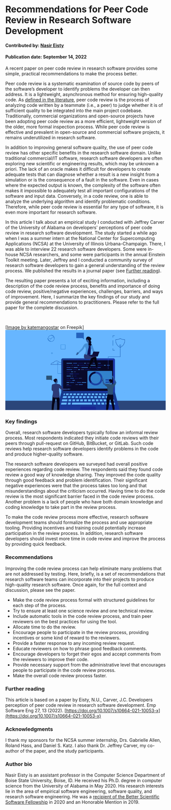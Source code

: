# Recommendations for Peer Code Review in Research Software Development

#### Contributed by: [Nasir Eisty](https://github.com/neisty)

#### Publication date: September 14, 2022

<!-- start of deck text -->
A recent paper on peer code review in research software provides some simple, practical recommendations to make the process better.
<!-- end of deck text -->

Peer code review is a systematic examination of source code by peers of the software’s developer to identify problems the developer can then address. It is a lightweight, asynchronous method for ensuring high-quality code. As [defined in the literature](https://www.umbc.edu/eseiw2013/idoese/pdf/eseiw2013_IDoESE_188.pdf), peer code review is the process of analyzing code written by a teammate (i.e., a peer) to judge whether it is of sufficient quality to be integrated into the main project codebase.
Traditionally, commercial organizations and open-source projects have been adopting peer code review as a more efficient, lightweight version of the older, more formal inspection process. While peer code review is effective and prevalent in open-source and commercial software projects, it remains underutilized in research software.

In addition to improving general software quality, the use of peer code review has other specific benefits in the research software domain. Unlike traditional commercial/IT software, research software developers are often exploring new scientific or engineering results, which may be unknown a priori. The lack of an oracle makes it difficult for developers to create adequate tests that can diagnose whether a result is a new insight from a simulation or is the consequence of a fault in the software. Even in cases where the expected output is known, the complexity of the software often makes it impossible to adequately test all important configurations of the software and input data. Conversely, in a code review, one is able to analyze the underlying algorithm and identify problematic conditions. Therefore, while peer code review is essential for any type of software, it is even more important for research software.

In this article I talk about an empirical study I conducted with Jeffrey Carver of the University of Alabama on developers' perceptions of peer code review in research software development. The study started a while ago when I was a summer intern at the National Center for Supercomputing Applications (NCSA) at the University of Illinois Urbana-Champaign. There, I was able to interview 22 research software developers. Some were in-house NCSA researchers, and some were participants in the annual Einstein Toolkit meeting. Later,  Jeffrey and I
conducted a community survey of research software developers to gain a general understanding of the review process. We published the results in a journal paper (see [Further reading](#further-reading)).

The resulting paper presents a lot of exciting information, 
including a description of the code review process, benefits and importance of doing code review, positive/negative experiences, challenges, barriers, and ways of improvement. Here, I summarize the key findings of our study and provide  general recommendations to practitioners.
Please refer to the full paper for the complete discussion.

<br>

[<a href="https://www.freepik.com/free-vector/business-people-working-laptop-development_4332351.htm">Image by katemangostar</a> on Freepik]<img src='../../images/Blog_2209_peer_review.png' class='page'/>

### Key findings

Overall, research software developers typically follow an informal review process. Most respondents indicated they initiate code reviews with their peers through pull-request on GitHub, BitBucket, or GitLab. Such code reviews help research software developers identify problems in the code and produce higher-quality software.

The research software developers we  surveyed had overall positive experiences regarding code review. The respondents said they found code review a good way of knowledge sharing. They improved the code quality through good feedback and problem identification. Their significant negative experiences were that the process takes too long and that misunderstandings about the criticism occurred. Having time to do the code review is the most significant barrier faced in the code review process. Another problem is a lack of people who have both domain knowledge and coding knowledge to take part in the review process.

To make the code review process more effective, research software development teams should formalize the process and use appropriate tooling.
Providing incentives and training could potentially increase participation in the review process.
In addition, research software developers should invest more time in code review and improve the process by providing quick feedback. 

### Recommendations

Improving the code review process can help eliminate many problems that are not addressed by testing. Here, briefly, is a set of recommendations that research software teams can incorporate into their projects to produce high-quality research software.  Once again, for the full context and discussion, please see the paper.

- Make the code review process formal with structured guidelines for each step of the process.
- Try to ensure at least one science review and one technical review.
- Include automatic tools in the code review process, and train  peer reviewers on the best practices for using the tool.
- Allocate time to do the review.
- Encourage people to participate in the review process, providing incentives or some kind of reward to the reviewers.
- Provide a faster response to any incoming review request.
- Educate reviewers on how to phrase good feedback comments.
- Encourage developers to forget their egos and accept comments from the reviewers to improve their code.
- Provide necessary support from the administrative level that encourages people to participate in the code review process.
- Make the overall code review process faster.

### Further reading

This article is based on a paper by Eisty, N.U., Carver, J.C. Developers perception of peer code review in research software development. Emp Software Eng 27, 13 (2022). [https://doi.org/10.1007/s10664-021-10053-x](https://doi.org/10.1007/s10664-021-10053-x)

### Acknowledgments

I thank my sponsors for the NCSA summer internship, Drs. Gabrielle Allen, Roland Hass, and Daniel S. Katz. I  also thank Dr. Jeffrey Carver, my co-author of the paper, and the study participants.

### Author bio

Nasir Eisty is an assistant professor in the Computer Science Department of Boise State University, Boise, ID. He received his Ph.D. degree in computer science from the University of Alabama in May 2020. His research interests lie in the area of empirical software engineering, software quality, and research software engineering. He was a [recipient of the Better Scientific Software Fellowship](https://bssw.io/fellows/nasir-eisty) in 2020 and an Honorable Mention in 2019.

<!---
Publish: yes
Topics: peer code review
--->
